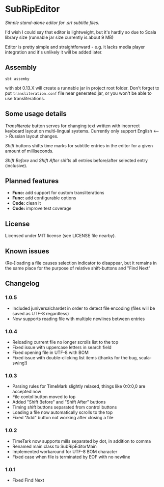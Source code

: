 SubRipEditor
============

*Simple stand-alone editor for .srt subtitle files.*

I'd wish I could say that editor is lightweight, but it's hardly so due to Scala library size (runnable jar size currently is about 9 MB)

Editor is pretty simple and straightforward - e.g. it lacks media player integration
and it's unlikely it will be added later.


Assembly
--------

```
sbt assemby
```
with sbt 0.13.X will create a runnable jar in project root folder.
Don't forget to put `transliteration.conf` file near generated jar, or you won't be able to use transliterations.


Some usage details
------------------

*Transliterate* button serves for changing text written with incorrect keyboard layout on multi-lingual systems.
Currently only support English <--> Russian layout changes.

*Shift* buttons shifts time marks for subtitle entries in the editor for a given amount of milliseconds.

*Shift Before* and *Shift After* shifts all entries before/after selected entry (inclusive).


Planned features
----------------

* **Func:** add support for custom transliterations
* **Func:** add configurable options
* **Code:** clean it
* **Code:** improve test coverage

License
-------

Licensed under MIT license (see LICENSE file nearby).


Known issues
------------

(Re-)loading a file causes selection indicator to disappear, but it remains in the same place for the purpose of relative shift-buttons and "Find Next" 


Changelog
---------
### 1.0.5
* Included juniversalchardet in order to detect file encoding (files will be saved as UTF-8 regardless)
* Now supports reading file with multiple newlines between entries

### 1.0.4
* Reloading current file no longer scrolls list to the top
* Fixed issue with uppercase letters in search field
* Fixed opening file in UTF-8 with BOM
* Fixed issue with double-clicking list items (thanks for the bug, scala-swing!)

### 1.0.3
* Parsing rules for TimeMark slightly relaxed, things like 0:0:0,0 are accepted now
* File contol button moved to top
* Added "Shift Before" and "Shift After" buttons
* Timing shift buttons separated from control buttons
* Loading a file now automatically scrolls to the top
* Fixed "Add" button not working after closing a file

### 1.0.2
* TimeTark now supports mills separated by dot, in addition to comma
* Renamed main class to SubRipEditorMain
* Implemented workaround for UTF-8 BOM character
* Fixed case when file is terminated by EOF with no newline

### 1.0.1
* Fixed Find Next